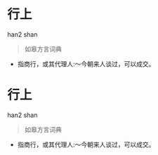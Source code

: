 # 行上
han2 shan
> 如皋方言词典
- 指商行，或其代理人:～今朝来人谈过，可以成交。

# 行上
han2 shan
> 如皋方言词典
- 指商行，或其代理人:～今朝来人谈过，可以成交。
